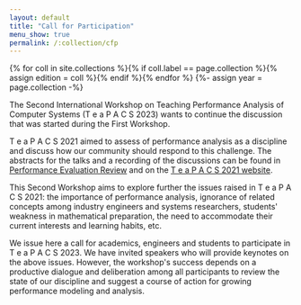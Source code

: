 ```yaml
---
layout: default
title: "Call for Participation"
menu_show: true
permalink: /:collection/cfp
---
```

{% for coll in site.collections %}{% if coll.label == page.collection %}{% assign edition = coll %}{% endif %}{% endfor %} {%- assign year = page.collection -%}

The Second International Workshop on Teaching Performance Analysis of Computer Systems (T e a P A C S 2023) wants to continue the discussion that was started during the First Workshop.

T e a P A C S 2021 aimed to assess of performance analysis as a discipline and discuss how our community should respond to this challenge. The abstracts for the talks and a recording of the discussions can be found in [Performance Evaluation Review](https://dl.acm.org/toc/sigmetrics/2022/49/4 ) and on the [T e a P A C S 2021 website](https://www.performance2021.deib.polimi.it/www.performance2021.deib.polimi.it/teapacs/index.html).

This Second Workshop aims to explore further the issues raised in T e a P A C S 2021: the importance of performance analysis, ignorance of related concepts among industry engineers and systems researchers, students' weakness in mathematical preparation, the need to accommodate their current interests and learning habits, etc.

We issue here a call for academics, engineers and students to participate in T e a P A C S 2023.  We have invited speakers who will provide keynotes on the above issues. However, the workshop's success depends on a productive dialogue and deliberation among all participants to review the state of our discipline and suggest a course of action for growing performance modeling and analysis.
